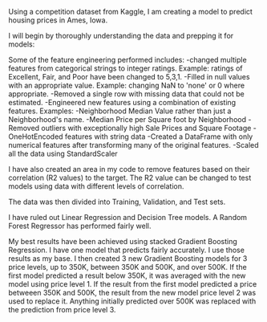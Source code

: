Using a competition dataset from Kaggle, I am creating a model to predict housing prices in Ames, Iowa. 

I will begin by thoroughly understanding the data and prepping it for models:

Some of the feature engineering performed includes:
  -changed multiple features from categorical strings to integer ratings.  Example: ratings of Excellent, Fair, and Poor have been changed to 5,3,1.
  -Filled in null values with an appropriate value.  Example: changing NaN to 'none' or 0 where appropriate.
  -Removed a single row with missing data that could not be estimated.
  -Engineered new features using a combination of existing features.  Examples:
                                                                          -Neighborhood Median Value rather than just a Neighborhood's name.
                                                                          -Median Price per Square foot by Neighborhood
  -Removed outliers with exceptionally high Sale Prices and Square Footage
  -OneHotEncoded features with string data
  -Created a DataFrame with only numerical features after transforming many of the original features.
  -Scaled all the data using StandardScaler
  
I have also created an area in my code to remove features based on their correlation (R2 values) to the target.  The R2 value can be changed to test models using data with different levels of correlation.

The data was then divided into Training, Validation, and Test sets.

I have ruled out Linear Regression and Decision Tree models.
A Random Forest Regressor has performed fairly well.

My best results have been achieved using stacked Gradient Boosting Regression.  I have one model that predicts fairly accurately.  I use those results as my base. I then created 3 new Gradient Boosting models for 3 price levels, up to 350K, between 350K and 500K, and over 500K.  If the  first model predicted a result below 350K, it was averaged with the new model using price level 1.  If the result from the first model predicted a price betweeen 350K and 500K, the result from the new model price level 2 was used to replace it.  Anything initially predicted over 500K was replaced with the prediction from price level 3.
